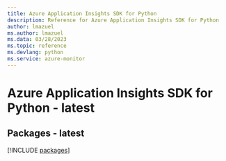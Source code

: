 ```yaml
---
title: Azure Application Insights SDK for Python
description: Reference for Azure Application Insights SDK for Python
author: lmazuel
ms.author: lmazuel
ms.data: 03/28/2023
ms.topic: reference
ms.devlang: python
ms.service: azure-monitor
---
```

# Azure Application Insights SDK for Python - latest
## Packages - latest
[!INCLUDE [packages](application-insights-index.md)]